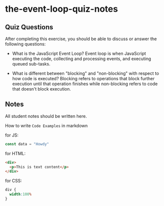 # the-event-loop-quiz-notes

## Quiz Questions

After completing this exercise, you should be able to discuss or answer the following questions:

- What is the JavaScript Event Loop?
Event loop is when JavaScript executing the code, collecting and processing events, and executing queued sub-tasks.

- What is different between "blocking" and "non-blocking" with respect to how code is executed?
Blocking refers to operations that block further execution until that operation finishes while non-blocking refers to code that doesn't block execution.

## Notes

All student notes should be written here.


How to write `Code Examples` in markdown

for JS:
```javascript
const data = "Howdy"
```

for HTML:
```html
<div>
  <p>This is text content</p>
</div>
```

for CSS:
```css
div {
  width:100%
}
```
